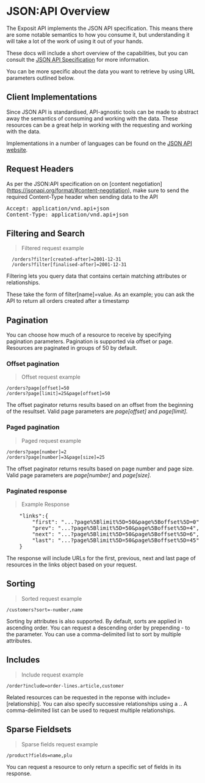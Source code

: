# JSON:API Overview

The Exposit API implements the JSON API specification. This means there are some notable semantics to how you consume it, but understanding it will take a lot of the work of using it out of your hands.

These docs will include a short overview of the capabilities, but you can consult the [JSON API Specification](http://jsonapi.org/format/) for more information.

You can be more specific about the data you want to retrieve by using URL parameters outlined below.

## Client Implementations

Since JSON API is standardised, API-agnostic tools can be made to abstract away the semantics of consuming and working with the data. These resources can be a great help in working with the requesting and working with the data.

Implementations in a number of languages can be found on the [JSON API website](https://jsonapi.org/implementations/#client-libraries).

## Request Headers


As per the JSON:API specification on on [content negotiation]
(https://jsonapi.org/format/#content-negotiation), make sure to send the required Content-Type
header when sending data to the API
<pre>
Accept: application/vnd.api+json
Content-Type: application/vnd.api+json
</pre>

## Filtering and Search

> Filtered request example

```
  /orders?filter[created-after]=2001-12-31
  /orders?filter[finalised-after]=2001-12-31
```

Filtering lets you query data that contains certain matching attributes or relationships.

These take the form of filter[name]=value. As an example; you can ask the API to return all orders
created after a timestamp


## Pagination

You can choose how much of a resource to receive by specifying pagination parameters. Pagination is
supported via offset or page. Resources are paginated in groups of 50 by default.


### Offset pagination

> Offset request example

```
/orders?page[offset]=50
/orders?page[limit]=25&page[offset]=50
```

The offset paginator returns results based on an offset from the beginning of the resultset. Valid page parameters are *page[offset]* and *page[limit]*.


### Paged pagination

> Paged request example

```
/orders?page[number]=2
/orders?page[number]=3&page[size]=25
```

The offset paginator returns results based on page number and page size.  Valid page parameters are *page[number]* and *page[size]*.


### Paginated response

> Example Response

<pre>
    "links":{
        "first": "...?page%5Blimit%5D=50&page%5Boffset%5D=0",
        "prev": "...?page%5Blimit%5D=50&page%5Boffset%5D=4",
        "next": "...?page%5Blimit%5D=50&page%5Boffset%5D=6",
        "last": "...?page%5Blimit%5D=50&page%5Boffset%5D=45"
    }
</pre>

The response will include URLs for the first, previous, next and last page of resources in the links object
based on your request.


## Sorting


> Sorted request example

```
/customers?sort=-number,name
```

Sorting by attributes is also supported. By default, sorts are applied in ascending order. You can
request a descending order by prepending - to the parameter. You can use a comma-delimited list to
sort by multiple attributes.


## Includes

> Include request example

```
/order?include=order-lines.article,customer
```

Related resources can be requested in the reponse with include=[relationship]. You can also
specify successive  relationships using a .. A comma-delimited list can be used to request
multiple relationships.


## Sparse Fieldsets

> Sparse fields request example

```
/product?fields=name,plu
```



You can request a resource to only return a specific set of fields in its response.